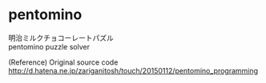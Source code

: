 # pentomino
明治ミルクチョコーレートパズル  
pentomino puzzle solver  

(Reference) Original source code  
http://d.hatena.ne.jp/zariganitosh/touch/20150112/pentomino_programming
